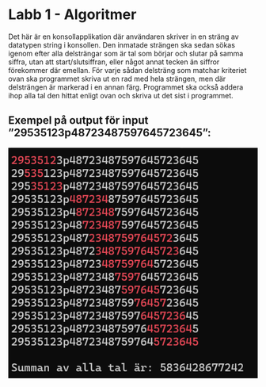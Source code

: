 
# Labb 1 - Algoritmer

Det här är en konsollapplikation där användaren skriver in en sträng av datatypen string i konsollen. Den inmatade strängen ska sedan sökas igenom efter alla delsträngar som är tal som börjar och slutar på samma siffra, utan att start/slutsiffran, eller något annat tecken än siffror förekommer där emellan. För varje sådan delsträng som matchar kriteriet ovan ska programmet skriva ut en rad med hela strängen, men där delsträngen är markerad i en annan färg. Programmet ska också addera ihop alla tal den hittat enligt ovan och skriva ut det
sist i programmet.

## Exempel på output för input ”29535123p48723487597645723645”:

![Output exempel](kod.png)
